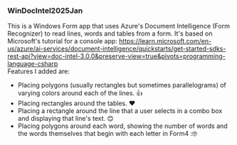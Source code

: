 ### WinDocIntel2025Jan
This is a Windows Form app that uses Azure's Document Intelligence (Form Recognizer) to read lines, words and tables from a form.  It's based on Microsoft's tutorial for a console app: https://learn.microsoft.com/en-us/azure/ai-services/document-intelligence/quickstarts/get-started-sdks-rest-api?view=doc-intel-3.0.0&preserve-view=true&pivots=programming-language-csharp  
Features I added are:
* Placing polygons (usually rectangles but sometimes parallelograms) of varying colors around each of the lines. 👍
* Placing rectangles around the tables. ❤️
* Placing a rectangle around the line that a user selects in a combo box and displaying that line's text. 😊
* Placing polygons around each word, showing the number of words and the words themselves that begin with each letter in Form4 :🤓
